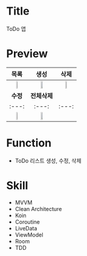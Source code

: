 # Title
ToDo 앱

# Preview
목록 | 생성 | 삭제
:---: | :---: | :---:
<img src= "https://user-images.githubusercontent.com/74343321/144487990-238d6d9d-6991-4a39-80cf-a2e2a5185c01.png" width="30%"/> | <img src= "https://user-images.githubusercontent.com/74343321/144488085-943d5c0e-0254-42e4-bcd7-d101b01c6ee4.png" width="30%"/> | <img src= "https://user-images.githubusercontent.com/74343321/144488133-d4cb29fa-e354-45a4-895d-52f339844e35.png" width="30%"/>
**수정** | **전체삭제** | 
:---: | :---: | :---:
<img src= "https://user-images.githubusercontent.com/74343321/144488194-9308aebe-25f8-4057-ae3f-c004c388c41f.png" width="30%"/> | <img src= "https://user-images.githubusercontent.com/74343321/144488358-ecc69659-6a7c-4419-a0ce-cae4b1af299d.png" width="30%"/>

# Function
 * ToDo 리스트 생성, 수정, 삭제

# Skill
 * MVVM
 * Clean Architecture
 * Koin
 * Coroutine
 * LiveData
 * ViewModel
 * Room
 * TDD

